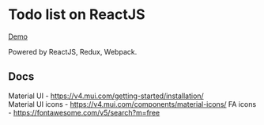 # Todo list on ReactJS
[Demo](https://bzaitsev.github.io/reactjs-todo-list/)

Powered by ReactJS, Redux, Webpack.

## Docs
Material UI - https://v4.mui.com/getting-started/installation/  
Material UI icons - https://v4.mui.com/components/material-icons/
FA icons - https://fontawesome.com/v5/search?m=free
